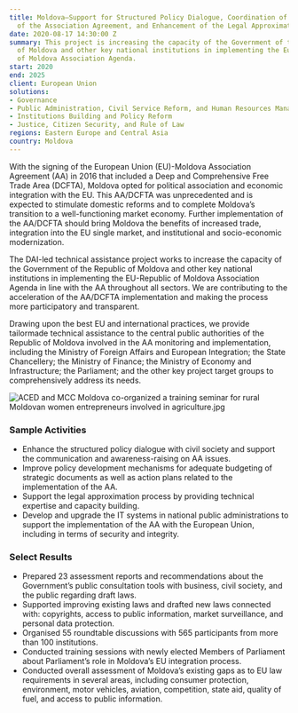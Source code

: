 ```yaml
---
title: Moldova—Support for Structured Policy Dialogue, Coordination of the Implementation
  of the Association Agreement, and Enhancement of the Legal Approximation Process
date: 2020-08-17 14:30:00 Z
summary: This project is increasing the capacity of the Government of the Republic
  of Moldova and other key national institutions in implementing the European Union-Republic
  of Moldova Association Agenda.
start: 2020
end: 2025
client: European Union
solutions:
- Governance
- Public Administration, Civil Service Reform, and Human Resources Management
- Institutions Building and Policy Reform
- Justice, Citizen Security, and Rule of Law
regions: Eastern Europe and Central Asia
country: Moldova
---
```


With the signing of the European Union (EU)-Moldova Association Agreement (AA) in 2016 that included a Deep and Comprehensive Free Trade Area (DCFTA), Moldova opted for political association and economic integration with the EU. This AA/DCFTA was unprecedented and is expected to stimulate domestic reforms and to complete Moldova’s transition to a well-functioning market economy. Further implementation of the AA/DCFTA should bring Moldova the benefits of increased trade, integration into the EU single market, and institutional and socio-economic modernization.

The DAI-led technical assistance project works to increase the capacity of the Government of the Republic of Moldova and other key national institutions in implementing the EU-Republic of Moldova Association Agenda in line with the AA throughout all sectors. We are contributing to the acceleration of the AA/DCFTA implementation and making the process more participatory and transparent.

Drawing upon the best EU and international practices, we provide tailormade technical assistance to the central public authorities of the Republic of Moldova involved in the AA monitoring and implementation, including the Ministry of Foreign Affairs and European Integration; the State Chancellery; the Ministry of Finance; the Ministry of Economy and Infrastructure; the Parliament; and the other key project target groups to comprehensively address its needs.

![ACED and MCC Moldova co-organized a training seminar for rural Moldovan women entrepreneurs involved in agriculture.jpg](/uploads/ACED%20and%20MCC%20Moldova%20co-organized%20a%20training%20seminar%20for%20rural%20Moldovan%20women%20entrepreneurs%20involved%20in%20agriculture.jpg) 

### Sample Activities

* Enhance the structured policy dialogue with civil society and support the communication and awareness-raising on AA issues.
* Improve policy development mechanisms for adequate budgeting of strategic documents as well as action plans related to the implementation of the AA.
* Support the legal approximation process by providing technical expertise and capacity building.
* Develop and upgrade the IT systems in national public administrations to support the implementation of the AA with the European Union, including in terms of security and integrity.

### Select Results

* Prepared 23 assessment reports and recommendations about the Government’s public consultation tools with business, civil society, and the public regarding draft laws.
* Supported improving existing laws and drafted new laws connected with: copyrights, access to public information, market surveillance, and personal data protection.
* Organised 55 roundtable discussions with 565 participants from more than 100 institutions.
* Conducted training sessions with newly elected Members of Parliament about Parliament’s role in Moldova’s EU integration process.
* Conducted overall assessment of Moldova’s existing gaps as to EU law requirements in several areas, including consumer protection, environment, motor vehicles, aviation, competition, state aid, quality of fuel, and access to public information.